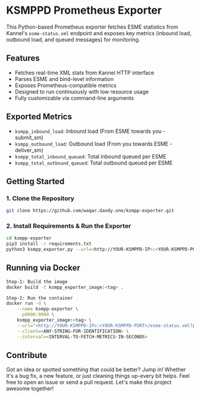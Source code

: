 # KSMPPD Prometheus Exporter

This Python-based Prometheus exporter fetches ESME statistics from Kannel's `esme-status.xml` endpoint and exposes key metrics (inbound load, outbound load, and queued messages) for monitoring.

## Features

- Fetches real-time XML stats from Kannel HTTP interface
- Parses ESME and bind-level information
- Exposes Prometheus-compatible metrics
- Designed to run continuously with low resource usage
- Fully customizable via command-line arguments

## Exported Metrics

- `ksmpp_inbound_load`: Inbound load (From ESME towards you - submit_sm)
- `ksmpp_outbound_load`: Outbound load (From you towards ESME - deliver_sm)
- `ksmpp_total_inbound_queued`: Total inbound queued per ESME
- `ksmpp_total_outbound_queued`: Total outbound queued per ESME

## Getting Started

### 1. Clone the Repository

```bash
git clone https://github.com/waqar.dandy.one/ksmpp-exporter.git
```

### 2. Install Requirements & Run the Exporter

```bash
cd ksmpp-exporter
pip3 install -r requirements.txt
python3 ksmpp_exporter.py --url=<http://YOUR-KSMPPD-IP>:<YOUR-KSMPPD-PORT>/esme-status.xml?password=<YOUR-KSMPPD-PASSWORD> --client=<ANY-STRING-FOR-IDENTIFICATION> --interval=<INTERVAL-TO-FETCH-METRICS-IN-SECONDS>
```

## Running via Docker

```bash
Step-1: Build the image
docker build -t ksmpp_exporter_image:<tag> .

Step-2: Run the container
docker run -d \
	--name ksmpp-exporter \
	 -p9000:9000 \
	ksmpp_exporter_image:<tag> \
	--url="<http://YOUR-KSMPPD-IP>:<YOUR-KSMPPD-PORT>/esme-status.xml?password=<YOUR-KSMPPD-PASSWORD>" \
	--client=<ANY-STRING-FOR-IDENTIFICATION> \
	--interval=<INTERVAL-TO-FETCH-METRICS-IN-SECONDS>
```

## Contribute

Got an idea or spotted something that could be better? Jump in!
Whether it's a bug fix, a new feature, or just cleaning things up-every bit helps.
Feel free to open an issue or send a pull request. Let's make this project awesome together!
